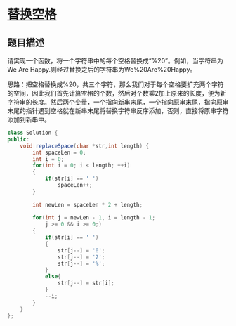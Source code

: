 # [替换空格](https://www.nowcoder.com/practice/4060ac7e3e404ad1a894ef3e17650423?tpId=13&tqId=11155&tPage=1&rp=1&ru=/ta/coding-interviews&qru=/ta/coding-interviews/question-ranking)

## 题目描述

请实现一个函数，将一个字符串中的每个空格替换成“%20”。例如，当字符串为We Are Happy.则经过替换之后的字符串为We%20Are%20Happy。



思路：把空格替换成%20，共三个字符，那么我们对于每个空格要扩充两个字符的空间，因此我们首先计算空格的个数，然后对个数乘2加上原来的长度，便为新字符串的长度。然后两个变量，一个指向新串末尾，一个指向原串末尾，指向原串末尾的指针遇到空格就在新串末尾将替换字符串反序添加，否则，直接将原串字符添加到新串中。



```java
class Solution {
public:
	void replaceSpace(char *str,int length) {
        int spaceLen = 0;
        int i = 0;
        for(int i = 0; i < length; ++i)
        {
            if(str[i] == ' ')
                spaceLen++;
        }
        
        int newLen = spaceLen * 2 + length;
        
        for(int j = newLen - 1, i = length - 1; 
            j >= 0 && i >= 0;)
        {
            if(str[i] == ' ')
            {
                str[j--] = '0';
                str[j--] = '2';
                str[j--] = '%';
            }
            else{
                str[j--] = str[i];
            }
            --i;
        }
	}
};
```

